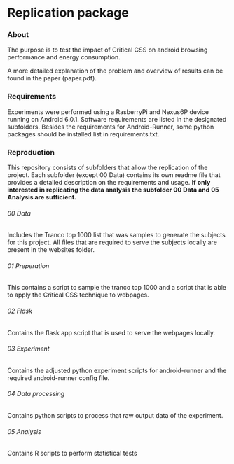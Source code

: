 # Replication package

### About
The purpose is to test the impact of Critical CSS on android browsing performance and energy consumption. 

A more detailed explanation of the problem and overview of results can be found in the paper (paper.pdf).

### Requirements
Experiments were performed using a RasberryPi and Nexus6P device running on Android 6.0.1. Software requirements are listed in the designated subfolders. Besides the requirements for Android-Runner, some python packages should be installed list in requirements.txt. 

### Reproduction
This repository consists of subfolders that allow the replication of the project. Each subfolder (except 00 Data) contains its own readme file that provides a detailed description on the requirements and usage. **If only interested in replicating the data analysis the subfolder 00 Data and 05 Analysis are sufficient.**
###### 00 Data 
Includes the Tranco top 1000 list that was samples to generate the subjects for this project. All files that are required to serve the subjects locally are present in the websites folder.
###### 01 Preperation
This contains a script to sample the tranco top 1000 and a script that is able to apply the Critical CSS technique to webpages. 

###### 02 Flask
Contains the flask app script that is used to serve the webpages locally.

###### 03 Experiment
Contains the adjusted python experiment scripts for android-runner and the required android-runner config file. 

###### 04 Data processing
Contains python scripts to process that raw output data of the experiment. 

###### 05 Analysis
Contains R scripts to perform statistical tests




